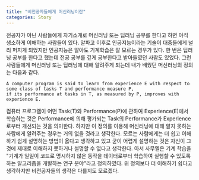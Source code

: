 ```yaml
---
title: "비전공자들에게 머신러닝이란"
categories: Story
---
```

전공자가 아닌 사람들에게 자기소개로 머신러닝 또는 딥러닝 공부를 한다고 하면 아직 생소하게 이해하는 사람들이 있다. 알파고 이후로 인공지능이라는 기술이 대중들에게 널리 퍼지게 되었지만 인공지능은 알아도 기계학습은 잘 모르는 경우가 있다. 한 번은 딥러닝 공부를 한다고 했는데 전공 공부를 깊게 공부한다고 받아들였던 사람도 있었다. 그런 사람들에게 머신러닝 또는 딥러닝에 대해 알려주게 되는데 내가 배웠던 머신러닝의 정의는 다음과 같다.
```
A computer program is said to learn from experience E with respect to some class of tasks T and performance measure P, 
if its performance at tasks in T, as measured by P, improves with experience E.
```

컴퓨터 프로그램이 어떤 Task(T)와 Performance(P)에 관하여 Experience(E)에서 학습하는 것은 Performance에 의해 평가되는 Task의 Performance가 Experience로부터 개선되는 것을 의미한다. 하지만 이 정의를 이용해 머신러닝에 대해 알지 못하는 사람에게 알려주는 경우는 거의 없을 것라고 생각한다. 모르는 사람에게는 더 쉽고 이해하기 쉽게 설명하는 방법이 옳다고 생각하고 있고 굳이 어렵게 설명하는 것은 자신이 그것에 제대로 이해하지 못하거나 설명할 수 없다고 생각한다. 아서 사무엘은 기계 학습을 "기계가 일일이 코드로 명시하지 않은 동작을 데이터로부터 학습하여 실행할 수 있도록 하는 알고리즘을 개발하는 연구 분야"라고 정의하였다. 위 정의보다 더 이해하기 쉽다고 생각하지만 비전공자들의 생각은 다를지도 모르겠다.
